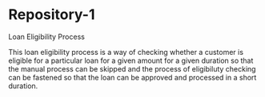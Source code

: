 # Repository-1
Loan Eligibility Process

This loan eligibility process is a way of checking whether a customer is eligible for a particular loan for a given amount for a given duration so that the manual process 
can be skipped and the process of eligibiluty checking can be fastened so that the loan can be approved and processed in a short duration.
